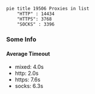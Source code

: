 
```mermaid
pie title 19506 Proxies in list
    "HTTP" : 14434
    "HTTPS": 3768
    "SOCKS" : 3396
```

### Some Info
#### Average Timeout

- mixed: 4.0s
- http: 2.0s
- https: 7.6s
- socks: 6.3s